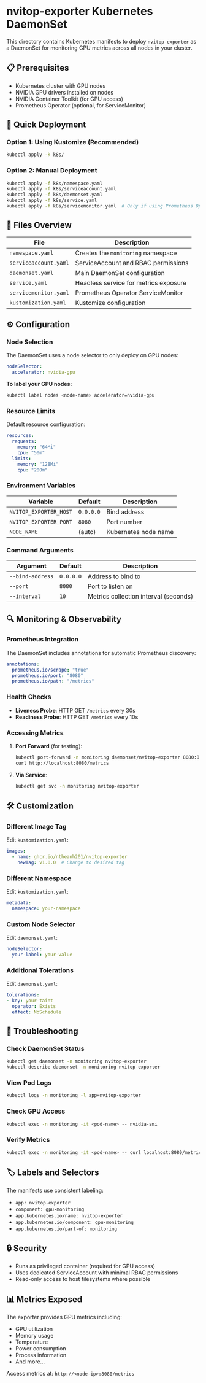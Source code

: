 # nvitop-exporter Kubernetes DaemonSet

This directory contains Kubernetes manifests to deploy `nvitop-exporter` as a DaemonSet for monitoring GPU metrics across all nodes in your cluster.

## 📋 Prerequisites

- Kubernetes cluster with GPU nodes
- NVIDIA GPU drivers installed on nodes
- NVIDIA Container Toolkit (for GPU access)
- Prometheus Operator (optional, for ServiceMonitor)

## 🚀 Quick Deployment

### Option 1: Using Kustomize (Recommended)
```bash
kubectl apply -k k8s/
```

### Option 2: Manual Deployment
```bash
kubectl apply -f k8s/namespace.yaml
kubectl apply -f k8s/serviceaccount.yaml
kubectl apply -f k8s/daemonset.yaml
kubectl apply -f k8s/service.yaml
kubectl apply -f k8s/servicemonitor.yaml  # Only if using Prometheus Operator
```

## 📁 Files Overview

| File | Description |
|------|-------------|
| `namespace.yaml` | Creates the `monitoring` namespace |
| `serviceaccount.yaml` | ServiceAccount and RBAC permissions |
| `daemonset.yaml` | Main DaemonSet configuration |
| `service.yaml` | Headless service for metrics exposure |
| `servicemonitor.yaml` | Prometheus Operator ServiceMonitor |
| `kustomization.yaml` | Kustomize configuration |

## ⚙️ Configuration

### Node Selection

The DaemonSet uses a node selector to only deploy on GPU nodes:
```yaml
nodeSelector:
  accelerator: nvidia-gpu
```

**To label your GPU nodes:**
```bash
kubectl label nodes <node-name> accelerator=nvidia-gpu
```

### Resource Limits

Default resource configuration:
```yaml
resources:
  requests:
    memory: "64Mi"
    cpu: "50m"
  limits:
    memory: "128Mi"
    cpu: "200m"
```

### Environment Variables

| Variable | Default | Description |
|----------|---------|-------------|
| `NVITOP_EXPORTER_HOST` | `0.0.0.0` | Bind address |
| `NVITOP_EXPORTER_PORT` | `8080` | Port number |
| `NODE_NAME` | (auto) | Kubernetes node name |

### Command Arguments

| Argument | Default | Description |
|----------|---------|-------------|
| `--bind-address` | `0.0.0.0` | Address to bind to |
| `--port` | `8080` | Port to listen on |
| `--interval` | `10` | Metrics collection interval (seconds) |

## 🔍 Monitoring & Observability

### Prometheus Integration

The DaemonSet includes annotations for automatic Prometheus discovery:
```yaml
annotations:
  prometheus.io/scrape: "true"
  prometheus.io/port: "8080"
  prometheus.io/path: "/metrics"
```

### Health Checks

- **Liveness Probe**: HTTP GET `/metrics` every 30s
- **Readiness Probe**: HTTP GET `/metrics` every 10s

### Accessing Metrics

1. **Port Forward** (for testing):
   ```bash
   kubectl port-forward -n monitoring daemonset/nvitop-exporter 8080:8080
   curl http://localhost:8080/metrics
   ```

2. **Via Service**:
   ```bash
   kubectl get svc -n monitoring nvitop-exporter
   ```

## 🛠️ Customization

### Different Image Tag
Edit `kustomization.yaml`:
```yaml
images:
  - name: ghcr.io/ntheanh201/nvitop-exporter
    newTag: v1.0.0  # Change to desired tag
```

### Different Namespace
Edit `kustomization.yaml`:
```yaml
metadata:
  namespace: your-namespace
```

### Custom Node Selector
Edit `daemonset.yaml`:
```yaml
nodeSelector:
  your-label: your-value
```

### Additional Tolerations
Edit `daemonset.yaml`:
```yaml
tolerations:
- key: your-taint
  operator: Exists
  effect: NoSchedule
```

## 🔧 Troubleshooting

### Check DaemonSet Status
```bash
kubectl get daemonset -n monitoring nvitop-exporter
kubectl describe daemonset -n monitoring nvitop-exporter
```

### View Pod Logs
```bash
kubectl logs -n monitoring -l app=nvitop-exporter
```

### Check GPU Access
```bash
kubectl exec -n monitoring -it <pod-name> -- nvidia-smi
```

### Verify Metrics
```bash
kubectl exec -n monitoring -it <pod-name> -- curl localhost:8080/metrics
```

## 🏷️ Labels and Selectors

The manifests use consistent labeling:
- `app: nvitop-exporter`
- `component: gpu-monitoring`
- `app.kubernetes.io/name: nvitop-exporter`
- `app.kubernetes.io/component: gpu-monitoring`
- `app.kubernetes.io/part-of: monitoring`

## 🔒 Security

- Runs as privileged container (required for GPU access)
- Uses dedicated ServiceAccount with minimal RBAC permissions
- Read-only access to host filesystems where possible

## 📊 Metrics Exposed

The exporter provides GPU metrics including:
- GPU utilization
- Memory usage
- Temperature
- Power consumption
- Process information
- And more...

Access metrics at: `http://<node-ip>:8080/metrics`
